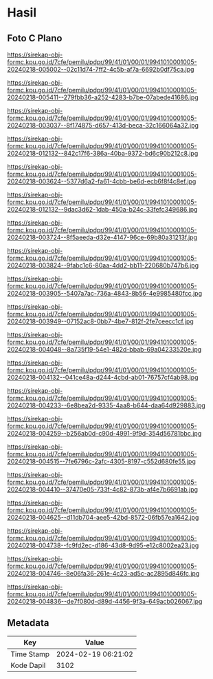 # Hasil

## Foto C Plano

https://sirekap-obj-formc.kpu.go.id/7cfe/pemilu/pdpr/99/41/01/00/01/9941010001005-20240218-005002--02c11d74-7ff2-4c5b-af7a-6692b0df75ca.jpg

https://sirekap-obj-formc.kpu.go.id/7cfe/pemilu/pdpr/99/41/01/00/01/9941010001005-20240218-005411--279fbb36-a252-4283-b7be-07abede41686.jpg

https://sirekap-obj-formc.kpu.go.id/7cfe/pemilu/pdpr/99/41/01/00/01/9941010001005-20240218-003037--8f174875-d657-413d-beca-32c166064a32.jpg

https://sirekap-obj-formc.kpu.go.id/7cfe/pemilu/pdpr/99/41/01/00/01/9941010001005-20240218-012132--842c17f6-386a-40ba-9372-bd6c90b212c8.jpg

https://sirekap-obj-formc.kpu.go.id/7cfe/pemilu/pdpr/99/41/01/00/01/9941010001005-20240218-003624--5377d6a2-fa61-4cbb-be6d-ecb6f8f4c8ef.jpg

https://sirekap-obj-formc.kpu.go.id/7cfe/pemilu/pdpr/99/41/01/00/01/9941010001005-20240218-012132--9dac3d62-1dab-450a-b24c-33fefc349686.jpg

https://sirekap-obj-formc.kpu.go.id/7cfe/pemilu/pdpr/99/41/01/00/01/9941010001005-20240218-003724--8f5aeeda-d32e-4147-96ce-69b80a31213f.jpg

https://sirekap-obj-formc.kpu.go.id/7cfe/pemilu/pdpr/99/41/01/00/01/9941010001005-20240218-003824--9fabc1c6-80aa-4dd2-bb11-220680b747b6.jpg

https://sirekap-obj-formc.kpu.go.id/7cfe/pemilu/pdpr/99/41/01/00/01/9941010001005-20240218-003905--5407a7ac-736a-4843-8b56-4e9985480fcc.jpg

https://sirekap-obj-formc.kpu.go.id/7cfe/pemilu/pdpr/99/41/01/00/01/9941010001005-20240218-003949--07152ac8-0bb7-4be7-812f-2fe7ceecc1cf.jpg

https://sirekap-obj-formc.kpu.go.id/7cfe/pemilu/pdpr/99/41/01/00/01/9941010001005-20240218-004048--8a735f19-54e1-482d-bbab-69a04233520e.jpg

https://sirekap-obj-formc.kpu.go.id/7cfe/pemilu/pdpr/99/41/01/00/01/9941010001005-20240218-004132--041ce48a-d244-4cbd-ab01-76757cf4ab98.jpg

https://sirekap-obj-formc.kpu.go.id/7cfe/pemilu/pdpr/99/41/01/00/01/9941010001005-20240218-004233--6e8bea2d-9335-4aa8-b644-daa64d929883.jpg

https://sirekap-obj-formc.kpu.go.id/7cfe/pemilu/pdpr/99/41/01/00/01/9941010001005-20240218-004259--b256ab0d-c90d-4991-9f9d-354d56781bbc.jpg

https://sirekap-obj-formc.kpu.go.id/7cfe/pemilu/pdpr/99/41/01/00/01/9941010001005-20240218-004515--7fe6796c-2afc-4305-8197-c552d680fe55.jpg

https://sirekap-obj-formc.kpu.go.id/7cfe/pemilu/pdpr/99/41/01/00/01/9941010001005-20240218-004410--37470e05-733f-4c82-873b-af4e7b6691ab.jpg

https://sirekap-obj-formc.kpu.go.id/7cfe/pemilu/pdpr/99/41/01/00/01/9941010001005-20240218-004625--d11db704-aee5-42bd-8572-06fb57ea1642.jpg

https://sirekap-obj-formc.kpu.go.id/7cfe/pemilu/pdpr/99/41/01/00/01/9941010001005-20240218-004738--fc9fd2ec-d186-43d8-9d95-e12c8002ea23.jpg

https://sirekap-obj-formc.kpu.go.id/7cfe/pemilu/pdpr/99/41/01/00/01/9941010001005-20240218-004746--8e06fa36-261e-4c23-ad5c-ac2895d846fc.jpg

https://sirekap-obj-formc.kpu.go.id/7cfe/pemilu/pdpr/99/41/01/00/01/9941010001005-20240218-004836--de7f080d-d89d-4456-9f3a-649acb026067.jpg


## Metadata

| Key        | Value               |
| ---------- | ------------------- |
| Time Stamp | 2024-02-19 06:21:02 |
| Kode Dapil | 3102                |



